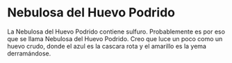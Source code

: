 # Nebulosa del Huevo Podrido

La Nebulosa del Huevo Podrido contiene sulfuro. Probablemente es por eso que se
llama Nebulosa del Huevo Podrido. Creo que luce un poco como un huevo crudo,
donde el azul es la cascara rota y el amarillo es la yema derramándose.
